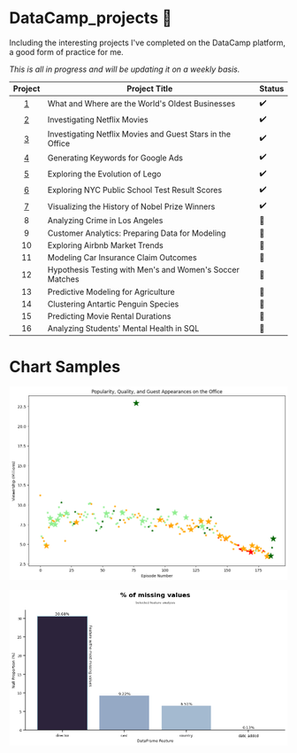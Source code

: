 # DataCamp_projects 🚧
Including the interesting projects I've completed on the DataCamp platform, a good form of practice for me. 

*This is all in progress and will be updating it on a weekly basis.*

| Project | Project Title | Status
| :---------------: | --------------- |---------------
| [1](<What and Where are the World's Oldest Businesses/notebook.ipynb>) | What and Where are the World's Oldest Businesses | ✔️
| [2](<Investigating Netflix Movies/notebook.ipynb>) | Investigating Netflix Movies | ✔️
| [3](<Investigating Netflix Movies and Guest Stars in The Office/notebook.ipynb>) | Investigating Netflix Movies and Guest Stars in the Office | ✔️
| [4](<Generating Keywords for Google Ads/notebook.ipynb>) | Generating Keywords for Google Ads | ✔️
| [5](<Exploring the Evolution of Lego/notebook.ipynb>) | Exploring the Evolution of Lego | ✔️
| [6](<Exploring NYC Public School Test Result Scores/notebook.ipynb>) | Exploring NYC Public School Test Result Scores | ✔️
| [7](<Visualizing the History of Nobel Prize Winners/notebook.ipynb>) | Visualizing the History of Nobel Prize Winners | ✔️
| 8 | Analyzing Crime in Los Angeles | 🚧
| 9 | Customer Analytics: Preparing Data for Modeling | 🚧
| 10 | Exploring Airbnb Market Trends | 🚧
| 11 | Modeling Car Insurance Claim Outcomes | 🚧
| 12 | Hypothesis Testing with Men's and Women's Soccer Matches | 🚧
| 13 | Predictive Modeling for Agriculture | 🚧
| 14 | Clustering Antartic Penguin Species | 🚧
| 15 | Predicting Movie Rental Durations | 🚧
| 16 | Analyzing Students' Mental Health in SQL | 🚧

# Chart Samples

![Alt text](<Investigating Netflix Movies and Guest Stars in The Office/images/output.png>)

![Alt text](<Investigating Netflix Movies/images/output.png>)